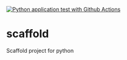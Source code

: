 [![Python application test with Github Actions](https://github.com/E-lopez/scaffold/actions/workflows/main.yml/badge.svg)](https://github.com/E-lopez/scaffold/actions/workflows/main.yml)

# scaffold
Scaffold project for python
